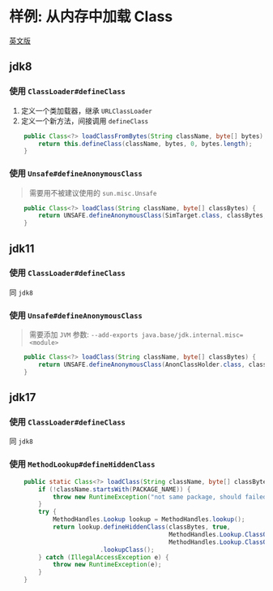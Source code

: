 # 样例: 从内存中加载 Class

[英文版](README.md)

## jdk8

### 使用 `ClassLoader#defineClass`

1. 定义一个类加载器，继承 `URLClassLoader`
2. 定义一个新方法，间接调用 `defineClass`

```java
    public Class<?> loadClassFromBytes(String className, byte[] bytes) {
        return this.defineClass(className, bytes, 0, bytes.length);
    }
```

### 使用 `Unsafe#defineAnonymousClass`

> 需要用不被建议使用的 `sun.misc.Unsafe`

```java
    public Class<?> loadClass(String className, byte[] classBytes) {
        return UNSAFE.defineAnonymousClass(SimTarget.class, classBytes, EMPTY_OBJECTS);
    }
```

## jdk11

### 使用 `ClassLoader#defineClass`

同 `jdk8`

### 使用 `Unsafe#defineAnonymousClass`

> 需要添加 `JVM` 参数: `--add-exports java.base/jdk.internal.misc=<module>`

```java
    public Class<?> loadClass(String className, byte[] classBytes) {
        return UNSAFE.defineAnonymousClass(AnonClassHolder.class, classBytes, EMPTY_OBJECTS);
    }
```

## jdk17

### 使用 `ClassLoader#defineClass`

同 `jdk8`

### 使用 `MethodLookup#defineHiddenClass`

```java
    public static Class<?> loadClass(String className, byte[] classBytes) {
        if (!className.startsWith(PACKAGE_NAME)) {
            throw new RuntimeException("not same package, should failed");
        }
        try {
            MethodHandles.Lookup lookup = MethodHandles.lookup();
            return lookup.defineHiddenClass(classBytes, true,
                                            MethodHandles.Lookup.ClassOption.NESTMATE,
                                            MethodHandles.Lookup.ClassOption.STRONG)
                         .lookupClass();
        } catch (IllegalAccessException e) {
            throw new RuntimeException(e);
        }
    }
```
